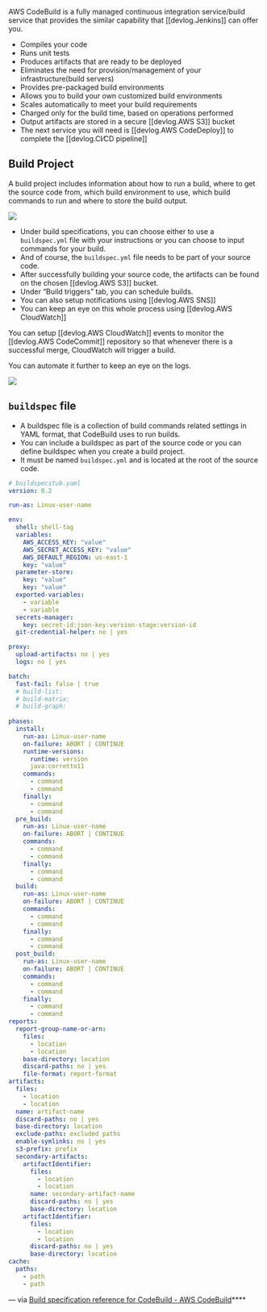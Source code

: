 
AWS CodeBuild is a fully managed continuous integration service/build service that provides the similar capability that [[devlog.Jenkins]] can offer you.

- Compiles your code
- Runs unit tests
- Produces artifacts that are ready to be deployed
- Eliminates the need for provision/management of your infrastructure(build servers)
- Provides pre-packaged build environments
- Allows you to build your own customized build environments
- Scales automatically to meet your build requirements
- Charged only for the build time, based on operations performed
- Output artifacts are stored in a secure [[devlog.AWS S3]] bucket
- The next service you will need is [[devlog.AWS CodeDeploy]] to complete the [[devlog.CI⁄CD pipeline]]

## Build Project

A build project includes information about how to run a build, where to get the source code from, which build environment to use, which build commands to run and where to store the build output.

![](https://res.cloudinary.com/zubayr/image/upload/v1655274942/wiki/wtcdnu1dd0et00ge2hoz.png)

- Under build specifications, you can choose either to use a `buildspec.yml` file with your instructions or you can choose to input commands for your build.
- And of course, the `buildspec.yml` file needs to be part of your source code.
- After successfully building your source code, the artifacts can be found on the chosen [[devlog.AWS S3]] bucket.
- Under “Build triggers” tab, you can schedule builds.
- You can also setup notifications using [[devlog.AWS SNS]]
- You can keep an eye on this whole process using [[devlog.AWS CloudWatch]]

You can setup [[devlog.AWS CloudWatch]] events to monitor the [[devlog.AWS CodeCommit]] repository so that whenever there is a successful merge, CloudWatch will trigger a build.

You can automate it further to keep an eye on the logs.

![](https://res.cloudinary.com/zubayr/image/upload/v1655461536/wiki/s5r31bu4nzwwkayxsgox.png)

## `buildspec` file

 -  A buildspec file is a collection of build commands related settings in YAML format, that CodeBuild uses to run builds.
 - You can include a buildspec as part of the source code or you can define buildspec when you create a build project.
 - It must be named `buildspec.yml` and is located at the root of the source code.

```yaml
# buildspecstub.yaml
version: 0.2

run-as: Linux-user-name

env:
  shell: shell-tag
  variables:
    AWS_ACCESS_KEY: "value"
    AWS_SECRET_ACCESS_KEY: "value"
    AWS_DEFAULT_REGION: us-east-1
    key: "value"
  parameter-store:
    key: "value"
    key: "value"
  exported-variables:
    - variable
    - variable
  secrets-manager:
    key: secret-id:json-key:version-stage:version-id
  git-credential-helper: no | yes

proxy:
  upload-artifacts: no | yes
  logs: no | yes

batch:
  fast-fail: false | true
  # build-list:
  # build-matrix:
  # build-graph:
        
phases:
  install:
    run-as: Linux-user-name
    on-failure: ABORT | CONTINUE
    runtime-versions:
      runtime: version
      java:corretto11
    commands:
      - command
      - command
    finally:
      - command
      - command
  pre_build:
    run-as: Linux-user-name
    on-failure: ABORT | CONTINUE
    commands:
      - command
      - command
    finally:
      - command
      - command
  build:
    run-as: Linux-user-name
    on-failure: ABORT | CONTINUE
    commands:
      - command
      - command
    finally:
      - command
      - command
  post_build:
    run-as: Linux-user-name
    on-failure: ABORT | CONTINUE
    commands:
      - command
      - command
    finally:
      - command
      - command
reports:
  report-group-name-or-arn:
    files:
      - location
      - location
    base-directory: location
    discard-paths: no | yes
    file-format: report-format
artifacts:
  files:
    - location
    - location
  name: artifact-name
  discard-paths: no | yes
  base-directory: location
  exclude-paths: excluded paths
  enable-symlinks: no | yes
  s3-prefix: prefix
  secondary-artifacts:
    artifactIdentifier:
      files:
        - location
        - location
      name: secondary-artifact-name
      discard-paths: no | yes
      base-directory: location
    artifactIdentifier:
      files:
        - location
        - location
      discard-paths: no | yes
      base-directory: location
cache:
  paths:
    - path
    - path
```

— via [Build specification reference for CodeBuild - AWS CodeBuild](https://docs.aws.amazon.com/codebuild/latest/userguide/build-spec-ref.html)****
